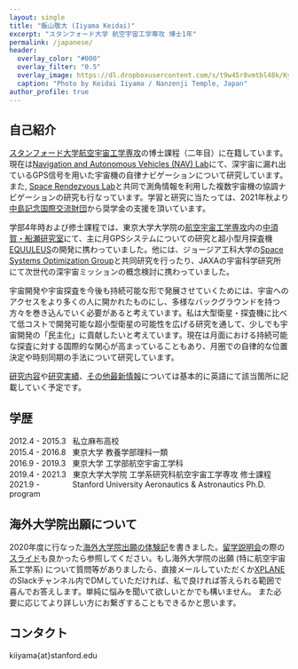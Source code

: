 ```yaml
---
layout: single
title: "飯山敬大 (Iiyama Keidai)"
excerpt: "スタンフォード大学 航空宇宙工学専攻 博士1年"
permalink: /japanese/
header:
  overlay_color: "#000"
  overlay_filter: "0.5"
  overlay_image: https://dl.dropboxusercontent.com/s/t9w45r8vmtbl48k/Kyoto.jpg?dl=0
  caption: "Photo by Keidai Iiyama / Nanzenji Temple, Japan"
author_profile: true
---
```


## 自己紹介
[スタンフォード大学航空宇宙工学専攻](https://aa.stanford.edu/)の博士課程（二年目）に在籍しています。現在は[Navigation and Autonomous Vehicles (NAV) Lab](https://navlab.stanford.edu/)にて、深宇宙に漏れ出ているGPS信号を用いた宇宙機の自律ナビゲーションについて研究しています。また, [Space Rendezvous Lab](https://damicos.people.stanford.edu/)と共同で測角情報を利用した複数宇宙機の協調ナビゲーションの研究も行なっています。学習と研究に当たっては、2021年秋より[中島記念国際交流財団](http://www.nakajimafound.or.jp/)から奨学金の支援を頂いています。

学部4年時および修士課程では、東京大学大学院の[航空宇宙工学専攻](http://www.aerospace.t.u-tokyo.ac.jp/)内の[中須賀・船瀬研究室](https://www.space.t.u-tokyo.ac.jp/nlab/about.html)にて、主に月GPSシステムについての研究と超小型月探査機[EQUULEUS](https://www.isas.jaxa.jp/feature/forefront/171020.html)の開発に携わっていました。他には、ジョージア工科大学の[Space Systems Optimization Group](https://ssog.ae.gatech.edu/)と共同研究を行ったり、JAXAの宇宙科学研究所にて次世代の深宇宙ミッションの概念検討に携わっていました。

宇宙開発や宇宙探査を今後も持続可能な形で発展させていくためには、宇宙へのアクセスをより多くの人に開かれたものにし、多様なバックグラウンドを持つ方々を巻き込んでいく必要があると考えています。私は大型衛星・探査機に比べて低コストで開発可能な超小型衛星の可能性を広げる研究を通して、少しでも宇宙開発の「民主化」に貢献したいと考えています。現在は月面における持続可能な探査に対する国際的な関心が高まっていることもあり、月圏での自律的な位置決定や時刻同期の手法について研究しています。

[研究内容](/research/)や[研究実績](/publications/)、[その他最新情報](/about/)については基本的に英語にて該当箇所に記載していく予定です。

## 学歴
2012.4 - 2015.3 &nbsp; 私立麻布高校  
2015.4 - 2016.8 &nbsp; 東京大学 教養学部理科一類  
2016.9 - 2019.3 &nbsp; 東京大学 工学部航空宇宙工学科  
2019.4 - 2021.3 &nbsp; 東京大学大学院 工学系研究科航空宇宙工学専攻 修士課程  
2021.9 - &nbsp; &nbsp; &nbsp; &nbsp; &nbsp; &nbsp; &nbsp; Stanford University Aeronautics & Astronautics Ph.D. program 

## 海外大学院出願について
2020年度に行なった[海外大学院出願の体験記](/juken/)を書きました。[留学説明会](/posts/2022/07/12/ryuugaku-setsumeikai/)の際の[スライド](https://www.dropbox.com/s/l7au5l5p02q0hgs/%E6%B5%B7%E5%A4%96%E5%A4%A7%E5%AD%A6%E9%99%A2%E7%95%99%E5%AD%A6%E8%AA%AC%E6%98%8E%E4%BC%9A.pdf?dl=0)も良かったら参照してください。もし海外大学院の出願 (特に航空宇宙系工学系) について質問等がありましたら、直接メールしていただくか[XPLANE](http://xplane.seldoon.net/)のSlackチャンネル内でDMしていただければ、私で良ければ答えられる範囲で喜んでお答えします。単純に悩みを聞いて欲しいとかでも構いません。 また必要に応じてより詳しい方にお繋ぎすることもできるかと思います。

## コンタクト
kiiyama{at}stanford.edu

<!-- ## 趣味 &middot; 特技 &middot; その他
- 中高大と10年間部活でバドミントン競技に取り組んでいました (東大運動会バドミントン部) 。
- 健康的な趣味は、トレッキング 、ハーフマラソン、写真撮影など。
- 全然詳しいわけではないのですが、SF小説も好きで研究の合間に読んでいます。全部有名所ですが、アーサー &middot; C &middot; クラーク「幼年期の終わり」、 ジョン &middot; ヴァーリィ 「残像」、劉慈欣「三体II: 黒暗森林」とか好きです。 -->